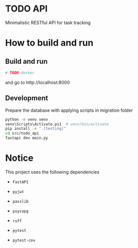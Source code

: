 # TODO API

Minimalistic RESTful API for task tracking

# How to build and run

## Build and run

```bash
# TODO docker
```

and go to http://localhost:8000

## Development

Prepare the database with applying scripts in migration folder

```bash
python -m venv venv
venv\Scripts\Activate.ps1  # venv/bin/activate
pip install -e ".[testing]"
cd src/todo_api
fastapi dev main.py
```

# Notice

This project uses the following dependencies
- `FastAPI`
- `pyjwt`
- `passlib`
- `psycopg`

- `ruff`
- `pytest`
- `pytest-cov`
